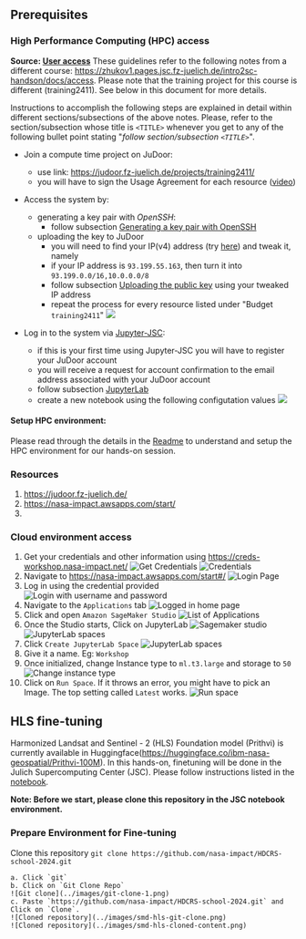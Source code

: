 ## Prerequisites

### High Performance Computing (HPC) access
**Source: [User access](https://gist.github.com/stemauro/aca1e5339babe664169ac7126b2801ce)**
These guidelines refer to the following notes from a different course: https://zhukov1.pages.jsc.fz-juelich.de/intro2sc-handson/docs/access. Please note that the training project for this course is different (training2411). See below in this document for more details.

Instructions to accomplish the following steps are explained in detail within different sections/subsections of the above notes. Please, refer to the section/subsection whose title is `<TITLE>` whenever you get to any of the following bullet point stating "*follow section/subsection `<TITLE>`*".

- Join a compute time project on JuDoor:
    - use link: https://judoor.fz-juelich.de/projects/training2411/
    - you will have to sign the Usage Agreement for each resource ([video](https://drive.google.com/file/d/1mEN1GmWyGFp75uMIi4d6Tpek2NC_X8eY/view))
- Access the system by:
    - generating a key pair with *OpenSSH*:
        - follow subsection [Generating a key pair with OpenSSH](https://zhukov1.pages.jsc.fz-juelich.de/intro2sc-handson/docs/access/#generating-a-key-pair-with-openssh)
    - uploading the key to JuDoor
        - you will need to find your IP(v4) address (try [here](https://www.whatismyip.com/)) and tweak it, namely
        - if your IP address is `93.199.55.163`, then turn it into `93.199.0.0/16,10.0.0.0/8`
        - follow subsection [Uploading the public key](https://zhukov1.pages.jsc.fz-juelich.de/intro2sc-handson/docs/access/#uploading-the-public-key) using your tweaked IP address
        - repeat the process for every resource listed under "Budget `training2411`" ![](https://gist.github.com/assets/80677000/d2b541af-353b-4995-bf2a-c8c0c3257cf9)

- Log in to the system via [Jupyter-JSC](https://jupyter.jsc.fz-juelich.de/hub/login):
     - if this is your first time using Jupyter-JSC you will have to register your JuDoor account
     - you will receive a request for account confirmation to the email address associated with your JuDoor account
     - follow subsection [JupyterLab](https://zhukov1.pages.jsc.fz-juelich.de/intro2sc-handson/docs/access/#jupyterlab)
     - create a new notebook using the following configutation values ![](https://gist.github.com/assets/80677000/3e65282f-8152-48d8-badd-d7aef14d0d3b)

#### Setup HPC environment:

Please read through the details in the [Readme](../sc_venv_template/readme.md) to understand and setup the HPC environment for our hands-on session.

### Resources
1. https://judoor.fz-juelich.de/
2. https://nasa-impact.awsapps.com/start/
3. 

### Cloud environment access
1. Get your credentials and other information using https://creds-workshop.nasa-impact.net/
![Get Credentials](../images/credential.png)
![Credentials](../images/credentials-show.png)
2. Navigate to https://nasa-impact.awsapps.com/start#/ 
![Login Page](../images/login-1.png)
3. Log in using the credential provided
![Login with username and password](../images/login-2.png)
4. Navigate to the `Applications` tab
![Logged in home page](../images/loggedin.png)
5. Click and open `Amazon SageMaker Studio`
![List of Applications](../images/applications.png)
6. Once the Studio starts, Click on JupyterLab
![Sagemaker studio](../images/sagemaker-studio.png)
![JupyterLab spaces](../images/jupyterlab-spaces.png)
7. Click `Create JupyterLab Space`
![JupyterLab spaces](../images/create-jupyterlab-env.png)
8. Give it a name. Eg: `Workshop`
9. Once initialized, change Instance type to `ml.t3.large` and storage to `50`
![Change instance type](../images/update-instance-type.png)
10. Click on `Run Space`. If it throws an error, you might have to pick an Image. The top setting called `Latest` works. 
![Run space](../images/updated-instance-config.png)

## HLS fine-tuning
Harmonized Landsat and Sentinel - 2 (HLS) Foundation model (Prithvi) is currently available in Huggingface(https://huggingface.co/ibm-nasa-geospatial/Prithvi-100M). In this hands-on, finetuning will be done in the Julich Supercomputing Center (JSC). Please follow instructions listed in the [notebook](../HLS-finetuning/notebooks/hls-fm-finetuning.ipynb).

**Note: Before we start, please clone this repository in the JSC notebook environment.**

### Prepare Environment for Fine-tuning
 Clone this repository `git clone https://github.com/nasa-impact/HDCRS-school-2024.git`
```
a. Click `git`
b. Click on `Git Clone Repo`
![Git clone](../images/git-clone-1.png)
c. Paste `https://github.com/nasa-impact/HDCRS-school-2024.git` and Click on `Clone`.
![Cloned repository](../images/smd-hls-git-clone.png)
![Cloned repository](../images/smd-hls-cloned-content.png)
```
